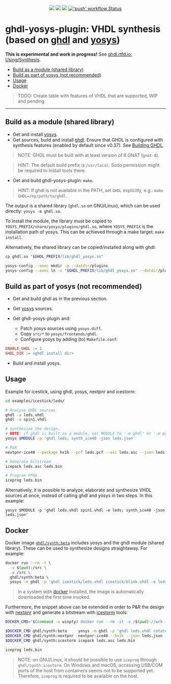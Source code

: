 <p align="center">
  <a title="Read the Docs" href="http://ghdl.readthedocs.io/en/latest/using/Synthesis.html"><img src="https://img.shields.io/readthedocs/ghdl.svg?longCache=true&style=flat-square&logo=read-the-docs&logoColor=e8ecef&label=ghdl.rtfd.io"></a><!--
  -->
  <a title="Join the chat at https://gitter.im/ghdl1/Lobby" href="https://gitter.im/ghdl1/Lobby?utm_source=badge&utm_medium=badge&utm_campaign=pr-badge&utm_content=badge"><img src="https://img.shields.io/badge/chat-on%20gitter-4db797.svg?longCache=true&style=flat-square&logo=gitter&logoColor=e8ecef"></a><!--
  -->
  <a title="Docker Images" href="https://github.com/ghdl/docker"><img src="https://img.shields.io/docker/pulls/ghdl/synth.svg?logo=docker&logoColor=e8ecef&style=flat-square&label=docker"></a><!--
  -->
  <a title="'push' workflow Status" href="https://github.com/ghdl/ghdl-yosys-plugin/actions?query=workflow%3Apush"><img alt="'push' workflow Status" src="https://img.shields.io/github/workflow/status/ghdl/ghdl-yosys-plugin/push?longCache=true&style=flat-square&label=GHA&logo=github"></a>
</p>

# ghdl-yosys-plugin: VHDL synthesis (based on [ghdl](https://github.com/ghdl/ghdl) and [yosys](https://github.com/YosysHQ/yosys))

**This is experimental and work in progress!** See [ghdl.rtfd.io: Using/Synthesis](http://ghdl.readthedocs.io/en/latest/using/Synthesis.html).

- [Build as a module (shared library)](#build-as-a-module-shared-library)
- [Build as part of yosys (not recommended)](#build-as-part-of-yosys-not-recommended)
- [Usage](#Usage)
- [Docker](#Docker)

> TODO: Create table with features of VHDL that are supported, WIP and pending.

---

## Build as a module (shared library)

- Get and install [yosys](https://github.com/YosysHQ/yosys).
- Get sources, build and install [ghdl](https://github.com/ghdl/ghdl). Ensure that GHDL is configured with synthesis features (enabled by default since v0.37). See [Building GHDL](https://github.com/ghdl/ghdl#building-ghdl).

> NOTE: GHDL must be built with at least version of 8 GNAT (`gnat-8`).

> HINT: The default build prefix is `/usr/local`. Sudo permission might be required to install tools there.

- Get and build ghdl-yosys-plugin: `make`.

> HINT: If ghdl is not available in the PATH, set `GHDL` explicitly, e.g.: `make GHDL=/my/path/to/ghdl`.

The output is a shared library (`ghdl.so` on GNU/Linux), which can be used directly: `yosys -m ghdl.so`.

To install the module, the library must be copied to `YOSYS_PREFIX/share/yosys/plugins/ghdl.so`, where `YOSYS_PREFIX` is the installation path of yosys. This can be achieved through a make target: `make install`.

Alternatively, the shared library can be copied/installed along with ghdl:

```sh
cp ghdl.so "$GHDL_PREFIX/lib/ghdl_yosys.so"

yosys-config --exec mkdir -p --datdir/plugins
yosys-config --exec ln -s "$GHDL_PREFIX/lib/ghdl_yosys.so" --datdir/plugins/ghdl.so
```

## Build as part of yosys (not recommended)

- Get and build ghdl as in the previous section.

- Get [yosys](https://github.com/YosysHQ/yosys) sources.

- Get ghdl-yosys-plugin and:
  - Patch yosys sources using `yosys.diff`.
  - Copy `src/*` to `yosys/frontends/ghdl`.
  - Configure yosys by adding (to) `Makefile.conf`:

```makefile
ENABLE_GHDL := 1
GHDL_DIR := <ghdl install dir>
```

- Build and install yosys.

## Usage

Example for icestick, using ghdl, yosys, nextpnr and icestorm:

```sh
cd examples/icestick/leds/

# Analyse VHDL sources
ghdl -a leds.vhdl
ghdl -a spin1.vhdl

# Synthesize the design.
# NOTE: if ghdl is built as a module, set MODULE to '-m ghdl' or '-m path/to/ghdl.so'
yosys $MODULE -p 'ghdl leds; synth_ice40 -json leds.json'

# P&R
nextpnr-ice40 --package hx1k --pcf leds.pcf --asc leds.asc --json leds.json

# Generate bitstream
icepack leds.asc leds.bin

# Program FPGA
iceprog leds.bin
```

Alternatively, it is possible to analyze, elaborate and synthesize VHDL sources at once, instead of calling ghdl and yosys in two steps. In this example:

```
yosys $MODULE -p 'ghdl leds.vhdl spin1.vhdl -e leds; synth_ice40 -json leds.json'
```

## Docker

Docker image [`ghdl/synth:beta`](https://hub.docker.com/r/ghdl/synth/tags) includes yosys and the ghdl module (shared library). These can be used to synthesize designs straightaway. For example:

```sh
docker run --rm -t \
  -v $(pwd):/src \
  -w /src \
  ghdl/synth:beta \
  yosys -m ghdl -p 'ghdl icestick/leds.vhdl icestick/blink.vhdl -e leds; synth_ice40 -blif leds.blif'
```

> In a system with [docker](https://docs.docker.com/install) installed, the image is automatically downloaded the first time invoked.

Furthermore, the snippet above can be extended in order to P&R the design with [nextpnr](https://github.com/YosysHQ/nextpnr) and generate a bitstream with [icestorm](https://github.com/cliffordwolf/icestorm) tools:

```sh
DOCKER_CMD="$(command -v winpty) docker run --rm -it -v /$(pwd)://wrk -w //wrk"

$DOCKER_CMD ghdl/synth:beta     yosys -m ghdl -p 'ghdl leds.vhdl rotate4.vhdl -e leds; synth_ice40 -json leds.json'
$DOCKER_CMD ghdl/synth:nextpnr  nextpnr-ice40 --hx1k --json leds.json --pcf leds.pcf --asc leds.asc
$DOCKER_CMD ghdl/synth:icestorm icepack leds.asc leds.bin

iceprog leds.bin
```

> NOTE: on GNU/Linux, it should be possible to use `iceprog` through `ghdl/synth:icestorm`. On Windows and macOS, accessing USB/COM ports of the host from containers seems not to be supported yet. Therefore, `iceprog` is required to be available on the host.

